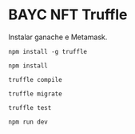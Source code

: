 # BAYC NFT Truffle

Instalar ganache e Metamask.

```
npm install -g truffle
```
```
npm install
```
```
truffle compile
```
```
truffle migrate
```
```
truffle test
```
```
npm run dev
```
